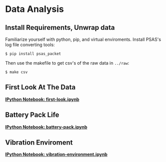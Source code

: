 # Data Analysis

## Install Requirements, Unwrap data

Familiarize yourself with python, pip, and virtual enviroments. Install PSAS's
log file converting tools:

    $ pip install psas_packet

Then use the makefile to get csv's of the raw data in `../raw`:

    $ make csv


## First Look At The Data

**[IPython Notebook: first-look.ipynb](http://nbviewer.ipython.org/github/psas/Launch-11/blob/gh-pages/data/analysis/first-look.ipynb)**


## Battery Pack Life

**[IPython Notebook: battery-pack.ipynb](http://nbviewer.ipython.org/github/psas/Launch-11/blob/gh-pages/data/analysis/battery-pack.ipynb)**


## Vibration Enviroment

**[IPython Notebook: vibration-environment.ipynb](http://nbviewer.ipython.org/github/psas/Launch-11/blob/gh-pages/data/analysis/vibration-environment.ipynb)**

